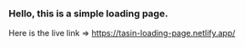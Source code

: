 ### Hello, this is a simple loading page. 
Here is the live link => https://tasin-loading-page.netlify.app/
